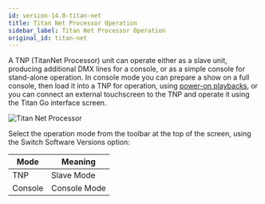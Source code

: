 ```yaml
---
id: version-14.0-titan-net
title: Titan Net Processor Operation
sidebar_label: Titan Net Processor Operation
original_id: titan-net
---
```


A TNP (TitanNet Processor) unit can operate either as a slave unit,
producing additional DMX lines for a console, or as a simple console for
stand-alone operation. In console mode you can prepare a show on a full
console, then load it into a TNP for operation, using [power-on playbacks](cues/playback-options.md#run-on-startup), or you can connect an external
touchscreen to the TNP and operate it using the Titan Go interface
screen.

![Titan Net Processor](/docs/images/Titan-Net-Processor.jpeg)

Select the operation mode from the toolbar
at the top of the screen, using the Switch Software Versions option:

Mode | Meaning
--- | ---
TNP | Slave Mode
Console | Console Mode
